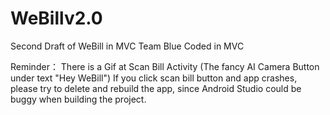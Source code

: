 # WeBillv2.0
Second Draft of WeBill in MVC
Team Blue
Coded in MVC

Reminder： There is a Gif at Scan Bill Activity (The fancy AI Camera Button under text "Hey WeBill")
If you click scan bill button and app crashes, please try to delete and rebuild the app, since Android Studio could be buggy when building the project.
